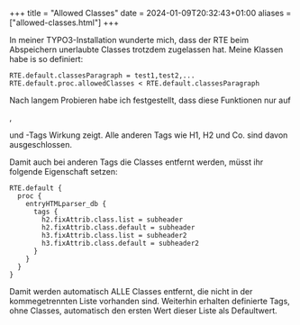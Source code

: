 +++
title = "Allowed Classes"
date = 2024-01-09T20:32:43+01:00
aliases = ["allowed-classes.html"]
+++

In meiner TYPO3-Installation wunderte mich, dass der RTE beim Abspeichern unerlaubte Classes trotzdem zugelassen hat. Meine Klassen habe is so definiert:

```typo3_typoscript
RTE.default.classesParagraph = test1,test2,...
RTE.default.proc.allowedClasses < RTE.default.classesParagraph
```

Nach langem Probieren habe ich festgestellt, dass diese Funktionen nur auf <p>, <div> und <span>-Tags Wirkung zeigt. Alle anderen Tags wie H1, H2 und Co. sind davon ausgeschlossen.

Damit auch bei anderen Tags die Classes entfernt werden, müsst ihr folgende Eigenschaft setzen:

```typo3_typoscript
RTE.default {
  proc {
    entryHTMLparser_db {
      tags {
        h2.fixAttrib.class.list = subheader
        h2.fixAttrib.class.default = subheader
        h3.fixAttrib.class.list = subheader2
        h3.fixAttrib.class.default = subheader2
      }
    }
  }
}
```

Damit werden automatisch ALLE Classes entfernt, die nicht in der kommegetrennten Liste vorhanden sind. Weiterhin erhalten definierte Tags, ohne Classes, automatisch den ersten Wert dieser Liste als Defaultwert.
